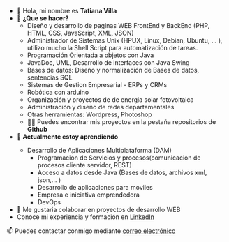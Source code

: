 <ul>
      <li> 👋 Hola, mi nombre es <b>Tatiana Villa</b>
      <li> 👀 <b>¿Que se hacer?</b>
      <ul>
            <li> Diseño y desarrollo de paginas WEB FrontEnd y BackEnd (PHP, HTML, CSS, JavaScript, XML, JSON)</li>
            <li> Administrador de Sistemas Unix (HPUX, Linux, Debian, Ubuntu, ... ), utilizo mucho la Shell Script para automatización de tareas.</li>
            <li> Programación Orientada a objetos con Java </li>
            <li> JavaDoc, UML, Desarrollo de interfaces con Java Swing</li>
            <li> Bases de datos: Diseño y normalización de Bases de datos, sentencias SQL</li>
<li>Sistemas de Gestion Empresarial - ERPs y CRMs</li>
            <li> Robótica con arduino </li>
            <li> Organización y proyectos de de energia solar fotovoltaica</li>
            <li> Administración y diseño de redes departamentales</li>
            <li> Otras herramientas: Wordpress, Photoshop</li> 
            <li> 👨‍💻 Puedes encontrar mis proyectos en la pestaña repositorios de <b>Github</b> </li>
      </ul>
      <li> 🌱 <b>Actualmente estoy aprendiendo </b> </li>
            <ul>
                   <li> Desarrollo de Aplicaciones Multiplataforma (DAM)
                        <ul>
                              <li>Programacion de Servicios y procesos(comunicacion de procesos cliente servidor, REST)</li>
                              <li>Acceso a datos desde Java (Bases de datos, archivos xml, json,... ) </li>
<li>Desarrollo de aplicaciones para moviles</li>
<li>Empresa e iniciativa emprendedora </li>
 <li>DevOps</li>
                     </ul>
                  </li>
            </ul>
      <li> 💞️ Me gustaria colaborar en proyectos de desarrollo WEB </li>
      <li>  Conoce mi experiencia y formación en <a href="https://www.linkedin.com/in/tatvil/">LinkedIn</a> </li>
</ul>
<p>📫 Puedes contactar conmigo mediante <a href="mailto:tatiana@tecnologia-facil.es">correo electrónico</a></p>

 

